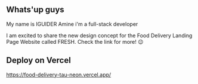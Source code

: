 ## Whats'up guys

My name is IGUIDER Amine i'm a full-stack developer

I am excited to share the new design concept for the Food Delivery Landing Page Website called FRESH. Check the link for more! 😉

## Deploy on Vercel

https://food-delivery-tau-neon.vercel.app/

<!-- npx create-next-app@latest --typescript ./ -->
<!-- https://react-icons.github.io/react-icons/icons?name=ai -->
<!-- https://dribbble.com/shots/22214942-Food-Delivery-Landing-page-UX-UI-Design -->
